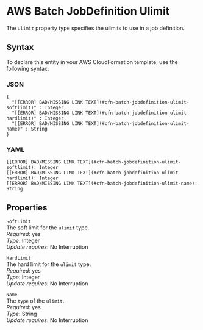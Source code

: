 # AWS Batch JobDefinition Ulimit<a name="aws-properties-batch-jobdefinition-ulimit"></a>

The `Ulimit` property type specifies the ulimits to use in a job definition\.

## Syntax<a name="aws-properties-batch-jobdefinition-ulimit-syntax"></a>

To declare this entity in your AWS CloudFormation template, use the following syntax:

### JSON<a name="aws-properties-batch-jobdefinition-ulimit-syntax.json"></a>

```
{
  "[[ERROR] BAD/MISSING LINK TEXT](#cfn-batch-jobdefinition-ulimit-softlimit)" : Integer,
  "[[ERROR] BAD/MISSING LINK TEXT](#cfn-batch-jobdefinition-ulimit-hardlimit)" : Integer,
  "[[ERROR] BAD/MISSING LINK TEXT](#cfn-batch-jobdefinition-ulimit-name)" : String
}
```

### YAML<a name="aws-properties-batch-jobdefinition-ulimit-syntax.yaml"></a>

```
[[ERROR] BAD/MISSING LINK TEXT](#cfn-batch-jobdefinition-ulimit-softlimit): Integer
[[ERROR] BAD/MISSING LINK TEXT](#cfn-batch-jobdefinition-ulimit-hardlimit): Integer
[[ERROR] BAD/MISSING LINK TEXT](#cfn-batch-jobdefinition-ulimit-name): String
```

## Properties<a name="aws-properties-batch-jobdefinition-ulimit-properties"></a>

`SoftLimit`  
The soft limit for the `ulimit` type\.  
 *Required*: yes  
*Type*: Integer  
 *Update requires*: No Interruption 

`HardLimit`  
The hard limit for the `ulimit` type\.  
 *Required*: yes  
*Type*: Integer  
 *Update requires*: No Interruption 

`Name`  
The `type` of the `ulimit`\.  
 *Required*: yes  
*Type*: String  
 *Update requires*: No Interruption 